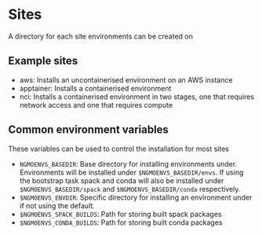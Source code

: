 # Sites

A directory for each site environments can be created on

## Example sites

 * aws: Installs an uncontainerised environment on an AWS instance
 * apptainer: Installs a containerised environment
 * nci: Installs a containerised environment in two stages, one that requires
   network access and one that requires compute

## Common environment variables

These variables can be used to control the installation for most sites

 * `NGMOENVS_BASEDIR`: Base directory for installing environments under.
   Environments will be installed under `$NGMOENVS_BASEDIR/envs`. If using the
   bootstrap task spack and conda will also be installed under
   `$NGMOENVS_BASEDIR/spack` and `$NGMOENVS_BASEDIR/conda` respectively.
 * `$NGMOENVS_ENVDIR`: Specific directory for installing an environment under if
   not using the default.
 * `$NGMOENVS_SPACK_BUILDS`: Path for storing built spack packages
 * `$NGMOENVS_CONDA_BUILDS`: Path for storing built conda packages
